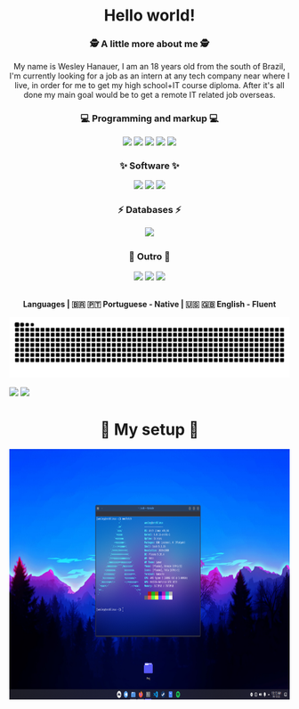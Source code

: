 <h1 align="center">Hello world!</h1>

<div align="center">
<h3>🕵️ A little more about me 🕵️</h3>
<p>My name is Wesley Hanauer, I am an 18 years old from the south of Brazil, I'm currently looking for a job as an intern at any tech company near where I live, in order for me to get my high school+IT course diploma. After it's all done my main goal would be to get a remote IT related job overseas.</p>
</div>

<div align="center">
<h3>💻 Programming and markup 💻</h3>
<a href="https://github.com/WesleyHanauer"><img src="https://img.shields.io/badge/Java-ED8B00?style=for-the-badge&logo=java&logoColor=white"></a>
<a href="https://github.com/WesleyHanauer"><img src="https://img.shields.io/badge/HTML5-E34F26?style=for-the-badge&logo=html5&logoColor=white"></a>
<a href="https://github.com/WesleyHanauer"><img src="https://img.shields.io/badge/CSS3-1572B6?style=for-the-badge&logo=css3&logoColor=white"></a>
<a href="https://github.com/WesleyHanauer"><img src="https://img.shields.io/badge/JavaScript-F7DF1E?style=for-the-badge&logo=javascript&logoColor=black"></a>
<a href="https://github.com/WesleyHanauer"><img src="https://img.shields.io/badge/PHP-777BB4?style=for-the-badge&logo=php&logoColor=white"></a>
</div>

<div align="center">
<h3>✨ Software ✨</h3>
<a href="https://github.com/WesleyHanauer"><img src="https://img.shields.io/badge/apache%20netbeans-1B6AC6?style=for-the-badge&logo=apache%20netbeans%20IDE&logoColor=white"></a>
<a href="https://github.com/WesleyHanauer"><img src="https://img.shields.io/badge/Visual_Studio-5C2D91?style=for-the-badge&logo=visual%20studio&logoColor=white"></a>
<a href="https://github.com/WesleyHanauer"><img src="https://img.shields.io/badge/Visual_Studio_Code-0078D4?style=for-the-badge&logo=visual%20studio%20code&logoColor=white"></a>
</div>


<div align="center">
<h3>⚡ Databases ⚡</h3>
<a href="https://github.com/WesleyHanauer"><img src="https://img.shields.io/badge/MySQL-005C84?style=for-the-badge&logo=mysql&logoColor=white"></a>
</div>

<div align="center">
<h3>🎉 Outro 🎉</h3>
<a href="https://github.com/WesleyHanauer"><img src="https://img.shields.io/badge/Linux-FCC624?style=for-the-badge&logo=linux&logoColor=black"></a>
<a href="https://github.com/WesleyHanauer"><img src="https://img.shields.io/badge/GIT-E44C30?style=for-the-badge&logo=git&logoColor=white"></a>
<a href="https://github.com/WesleyHanauer"><img src="https://img.shields.io/badge/Firefox_Browser-FF7139?style=for-the-badge&logo=Firefox-Browser&logoColor=white"></a>
</div>
<br>
<strong><p align="center">Languages | 🇧🇷 🇵🇹 Portuguese - Native | 🇺🇸 🇬🇧 English - Fluent</p></strong>

![Snake animation](https://github.com/WesleyHanauer/WesleyHanauer/blob/output/github-contribution-grid-snake.svg)

<div><a href="https://github.com/WesleyHanauer">
<img height="180em" src="https://github-readme-stats.vercel.app/api?username=WesleyHanauer&show_icons=true&theme=radical"&include_all_commits=true&count_private=true"></a>
<a href="https://github.com/WesleyHanauer">
<img height="180em" src="https://github-readme-stats.vercel.app/api/top-langs/?username=WesleyHanauer&layout=compact&langs_count=7&theme=radical"></a></div>
<div align="center">
<h1>💖 My setup 💖</h1>
<img height="450em" src="arch.png">
</div>
